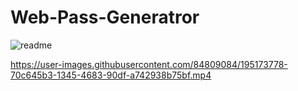# Web-Pass-Generatror
![readme](https://user-images.githubusercontent.com/84809084/195168249-a4c94719-159f-4b4b-bf29-1da6abc673a1.png)

https://user-images.githubusercontent.com/84809084/195173778-70c645b3-1345-4683-90df-a742938b75bf.mp4

